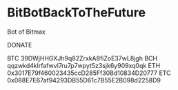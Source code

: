 # BitBotBackToTheFuture
Bot of Bitmax


DONATE

BTC 39DWjHHGXJh9q82ZrxkA8fiZoE37wL8jgh
BCH qqzwkd4klrfafwvl7ru7p7wpyt5z3sjk6y909xq0qk
ETH 0x3017E79f460023435ccD285Ff30Bd10834D20777
ETC 0x088E7E67af94293DB55D61c7B55E2B098d2258D9
